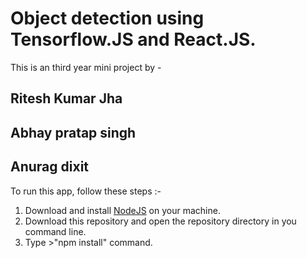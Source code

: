 # Object detection using Tensorflow.JS and React.JS.

This is an third year mini project by -

## Ritesh Kumar Jha
## Abhay pratap singh
## Anurag dixit

To run this app, follow these steps :-
1. Download and install [NodeJS](https://nodejs.org/en/) on your machine.
1. Download this repository and open the repository directory in you command line.
1. Type >"npm install" command.
